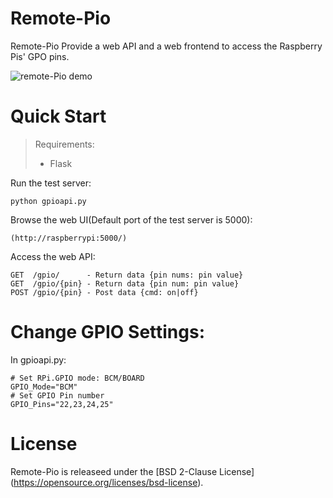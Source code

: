 # Remote-Pio
Remote-Pio Provide a web API and a web frontend to access the Raspberry Pis' GPO pins.

![remote-Pio demo](https://cloud.githubusercontent.com/assets/18475968/17454271/f173c7aa-5bc1-11e6-874a-c4f5e629dfc6.png)

# Quick Start
> Requirements:
> * Flask

Run the test server:
```
python gpioapi.py
```

Browse the web UI(Default port of the test server is 5000):
```
(http://raspberrypi:5000/)
```

Access the web API:
```
GET  /gpio/      - Return data {pin nums: pin value}
GET  /gpio/{pin} - Return data {pin num: pin value}
POST /gpio/{pin} - Post data {cmd: on|off}
```

# Change GPIO Settings:
In gpioapi.py:
```
# Set RPi.GPIO mode: BCM/BOARD
GPIO_Mode="BCM"
# Set GPIO Pin number
GPIO_Pins="22,23,24,25"
```

# License
Remote-Pio is releaseed under the [BSD 2-Clause License] (https://opensource.org/licenses/bsd-license). 
